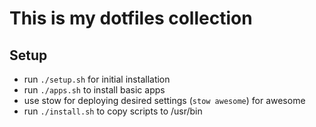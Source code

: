 # This is my dotfiles collection

## Setup
- run `./setup.sh` for initial installation
- run `./apps.sh` to install basic apps
- use stow for deploying desired settings (`stow awesome`) for awesome
- run `./install.sh` to copy scripts to /usr/bin

